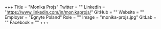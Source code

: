 +++
Title = "Monika Projs"
Twitter = ""
LinkedIn = "https://www.linkedin.com/in/monikaprojs/"
GitHub = ""
Website = ""
Employer = "Egnyte Poland"
Role = ""
Image = "monika-projs.jpg"
GitLab = ""
Facebook = ""
+++
